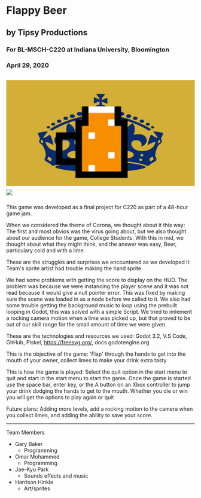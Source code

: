 # Flappy Beer
## by Tipsy Productions 
### For BL-MSCH-C220 at Indiana University, Bloomington
### April 29, 2020

![](Assets/FlappyBeer_Thumbnail.png)
![](FlappyBeerGif.gif)
---

This game was developed as a final project for C220 as part of a 48-hour game jam. 

When we considered the theme of Corona, we thought about it this way: The first and most obvios was the virus going about, but we also thought about our audience for the game, College Students. With this in mid, we thought about what they might think, and the answer was easy, Beer, particulary cold and with a lime.

These are the struggles and surprises we encountered as we developed it: Team's sprite artist had trouble making the hand sprite

We had some problems with getting the score to display on the HUD. The problem was because we were instancing the player scene and it was not read because it would give a null pointer error. This was fixed by making sure the scene was loaded in as a node before we called to it. We also had some trouble getting the background music to loop using the prebuilt looping in Godot, this was solved with a simple Script. We tried to imlement a rocking camera motion when a lime was picked up, but that proved to be out of our skill range for the small amount of time we were given.

These are the technologies and resources we used: Godot 3.2, V.S Code, GitHub, Piskel, https://freesvg.org/, docs.godotengine.org

This is the objective of the game: 'Flap' through the hands to get into the mouth of your owner, collect limes to make your drink extra tasty

This is how the game is played: Select the quit option in the start menu to quit and start in the start menu to start the game. Once the game is started use the space bar, enter key, or the A button on an Xbox controller to jump your drink dodging the hands to get to the mouth. Whether you die or win you will get the options to play again or quit

Future plans: Adding more levels, add a rocking motion to the camera when you collect limes, and adding the ability to save your score.

---

Team Members

  * Gary Baker
    * Programming
  * Omar Mohammed
    * Programming 
  * Jae-Kyu Park
    * Sounds effects and music
  * Harrison Hinkle
     * Art/sprites
